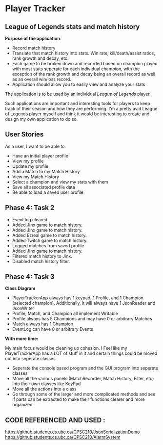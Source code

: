 # Player Tracker

## League of Legends stats and match history 

**Purpose of the application**:
- Record match history
- Translate that match history into stats.  Win rate,
  kill/death/assist ratios, rank growth and decay, etc.
- Each game to be broken down and recorded based on champion played with
  most stats seperate for each individual champion, with the exception of 
  the rank growth and decay being an overall record as well as an overall
  win/loss record.
- Application should allow you to easily view and analyze your stats

The application is to be used by an individual *League of Legends* player.

Such applications are important and interesting tools for players to keep track
of their season and how they are performing. I'm a pretty avid League of Legends
player myself and think it would be interesting to create and design my own 
application to do so.


## User Stories

As a user, I want to be able to:
- Have an initial player profile
- View my profile
- Update my profile
- Add a Match to my Match History
- View my Match History
- Select a champion and view my stats with them
- Save all associated profile data
- Be able to load a saved user profile


## Phase 4: Task 2

- Event log cleared.
- Added Jinx game to match history.
- Added Jinx game to match history.
- Added Ezreal game to match history.
- Added Twitch game to match history.
- Logged matches from saved profile
- Added Jinx game to match history.
- Filtered match history to Jinx.
- Disabled match history filter.

## Phase 4: Task 3
**Class Diagram**

- PlayerTrackerApp always has 1 keypad, 1 Profile, and 1 Champion
(selected champion). Additionally, it will always have 1 JsonReader 
and JsonWriter
- Profile, Match, and Champion all implement Writable
- Profile always has 5 Champions and may have 0 or arbitrary Matches
- Match always has 1 Champion
- EventLog can have 0 or arbitrary Events

**With more time:** 

My main focus would be cleaning up cohesion. I Feel like my PlayerTrackerApp
has a LOT of stuff in it and certain things could be moved out into seperate classes

- Seperate the console based program and the GUI program into seperate classes
- Move all the various panels (MatchRecorder, Match History, Filter, etc) into their own
classes like KeyPad
- Move all the actions into a class
- Go through some of the larger and more complicated methods and see if parts can be
extracted to make their functions clearer and more organized




## CODE REFERENCED AND USED :
https://github.students.cs.ubc.ca/CPSC210/JsonSerializationDemo
https://github.students.cs.ubc.ca/CPSC210/AlarmSystem
